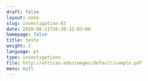 ```yaml
---
draft: false
layout: none
slug: investigation-03
date: 2020-08-11T16:30:31-03:00
homepage: false
title: teste
weight: 2
language: pt
type: investigations
file: http://africau.edu/images/default/sample.pdf
menu: null
---
```

